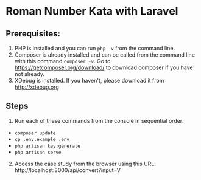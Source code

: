 # Roman Number Kata with Laravel

## Prerequisites:

1. PHP is installed and you can run `php -v` from the command line.
2. Composer is already installed and can be called from the command line with this command `composer -v`. Go to https://getcomposer.org/download/ to download composer if you have not already.
3. XDebug is installed. If you haven't, please download it from http://xdebug.org

## Steps

1. Run each of these commands from the console in sequential order:

- `composer update` 
- `cp .env.example .env` 
- `php artisan key:generate`
- `php artisan serve`

2. Access the case study from the browser using this URL: http://localhost:8000/api/convert?input=V